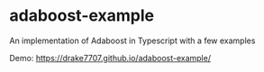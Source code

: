 # adaboost-example
An implementation of Adaboost in Typescript with a few examples

Demo: https://drake7707.github.io/adaboost-example/
